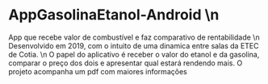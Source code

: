 # AppGasolinaEtanol-Android \n
App que recebe valor de combustível e faz comparativo de rentabilidade \n
Desenvolvido em 2019, com o intuito de uma dinamica entre salas da ETEC de Cotia. \n
O papel do aplicativo é receber o valor do etanol e da gasolina, comparar o preço dos dois e apresentar qual estará rendendo mais.
O projeto acompanha um pdf com maiores informações

